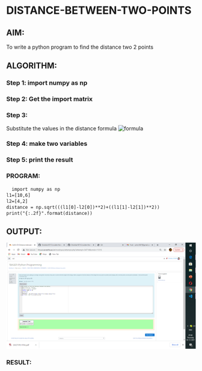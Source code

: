 # DISTANCE-BETWEEN-TWO-POINTS

## AIM:
To write a python program to find the distance two 2 points
## ALGORITHM:
### Step 1: import numpy as np
### Step 2: Get the import matrix
### Step 3: 
Substitute the values in the distance formula  ![formula](/formula.jpg)
### Step 4: make two variables
### Step 5: print the result
### PROGRAM:
~~~
  import numpy as np
l1=[10,6]
l2=[4,2]
distance = np.sqrt(((l1[0]-l2[0])**2)+((l1[1]-l2[1])**2)) 
print("{:.2f}".format(distance)) 

~~~
## OUTPUT:
![GitHub Logo](./distance.png)

### RESULT:
